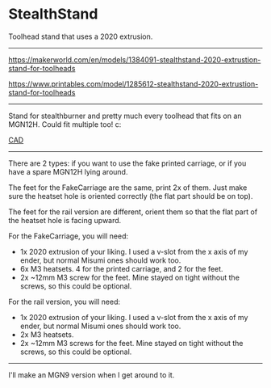 # StealthStand
Toolhead stand that uses a 2020 extrusion.
___
https://makerworld.com/en/models/1384091-stealthstand-2020-extrustion-stand-for-toolheads

https://www.printables.com/model/1285612-stealthstand-2020-extrustion-stand-for-toolheads
___
Stand for stealthburner and pretty much every toolhead that fits on an MGN12H. Could fit multiple too! c:

[CAD](https://cad.onshape.com/documents/48998b3fc800fcb4c17c9226/w/c14f7319e3e82146f085662a/e/95eb54be3cfae1ef96847024?renderMode=0&uiState=681799938c95cc1c4a4719d8)

________

 
There are 2 types: if you want to use the fake printed carriage, or if you have a spare MGN12H lying around.

The feet for the FakeCarriage are the same, print 2x of them. Just make sure the heatset hole is oriented correctly (the flat part should be on top).

The feet for the rail version are different, orient them so that the flat part of the heatset hole is facing upward.

For the FakeCarriage, you will need:
+ 1x 2020 extrusion of your liking. I used a v-slot from the x axis of my ender, but normal Misumi ones should work too.
+ 6x M3 heatsets. 4 for the printed carriage, and 2 for the feet.
+ 2x ~12mm M3 screw for the feet. Mine stayed on tight without the screws, so this could be optional.

For the rail version, you will need:
+ 1x 2020 extrusion of your liking. I used a v-slot from the x axis of my ender, but normal Misumi ones should work too.
+ 2x M3 heatsets.
+ 2x ~12mm M3 screws for the feet. Mine stayed on tight without the screws, so this could be optional.
___
I'll make an MGN9 version when I get around to it.